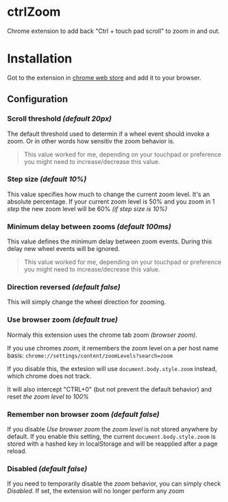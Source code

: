 # ctrlZoom
Chrome extension to add back "Ctrl + touch pad scroll" to zoom in and out.

# Installation
Got to the extension in [chrome web store](https://chrome.google.com/webstore/detail/ctrl-zoom/indpmklmjbcfkbnbhoknlggplddednhp) and add it to your browser.

## Configuration
### Scroll threshold _(default 20px)_
The default threshold used to determin if a wheel event should invoke a zoom. Or in other words how sensitiv the zoom behavior is.

> This value worked for me, depending on your touchpad or preference you might need to increase/decrease this value.

### Step size _(default 10%)_
This value specifies how much to change the current zoom level. It's an absolute percentage.
If your current zoom level is 50% and you zoom in 1 _step_ the new zoom level will be 60% _(if step size is 10%)_

### Minimum delay between zooms _(default 100ms)_
This value defines the minimum delay between zoom events.
During this delay new wheel events will be ignored.

> This value worked for me, depending on your touchpad or preference you might need to increase/decrease this value.

### Direction reversed _(default false)_
This will simply change the wheel direction for zooming.

### Use browser zoom _(default true)_
Normaly this extension uses the chrome tab zoom _(browser zoom)_.

If you use chromes _zoom_, it remembers the zoom level on a per host name basis: `chrome://settings/content/zoomLevels?search=zoom`

If you disable this, the extesion will use `document.body.style.zoom` instead, which chrome does not track.

It will also intercept "CTRL+0" (but not prevent the default behavior) and reset _the zoom level to 100%_

### Remember non browser zoom _(default false)_
If you disable _Use browser zoom_ the _zoom level_ is not stored anywhere by default.
If you enable this setting, the current `document.body.style.zoom` is stored with a hashed key in localStorage and will be reapplied after a page reload.

### Disabled _(default false)_
If you need to temporarily disable the _zoom_ behavior, you can simply check _Disabled_.
If set, the extension will no longer perform any _zoom_